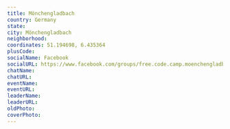 ```yaml
---
title: Mönchengladbach
country: Germany
state: 
city: Mönchengladbach
neighborhood: 
coordinates: 51.194698, 6.435364
plusCode:
socialName: Facebook
socialURL: https://www.facebook.com/groups/free.code.camp.moenchengladbach
chatName:
chatURL:
eventName:
eventURL:
leaderName:
leaderURL:
oldPhoto: 
coverPhoto:
---
```

